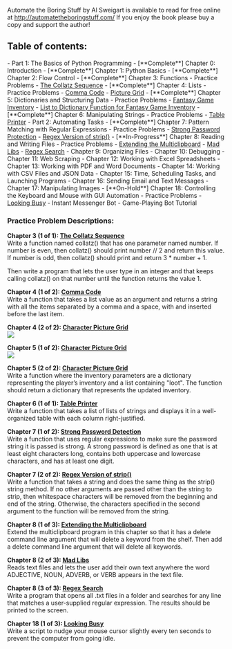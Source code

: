 Automate the Boring Stuff by Al Sweigart is available to read for free online at http://automatetheboringstuff.com/
If you enjoy the book please buy a copy and support the author!

<h2>Table of contents:</h2>
- Part 1: The Basics of Python Programming
  - [**Complete**] Chapter 0: Introduction 
  - [**Complete**] Chapter 1: Python Basics
  - [**Complete**] Chapter 2: Flow Control
  - [**Complete**] Chapter 3: Functions
    - Practice Problems
      - <a href="https://github.com/ArnoldM904/Programming_Books/blob/master/Automate_the_Boring_Stuff/Chapter_003/Practice_Problems/The_Collatz_Sequence.py">The Collatz Sequence</a>
  - [**Complete**] Chapter 4: Lists
    - Practice Problems
      - <a href="https://github.com/ArnoldM904/Programming_Books/blob/master/Automate_the_Boring_Stuff/Chapter_004/Practice_Problems/Comma_Code.py">Comma Code</a>
      - <a href="https://github.com/ArnoldM904/Programming_Books/blob/master/Automate_the_Boring_Stuff/Chapter_004/Practice_Problems/Picture_Grid.py">Picture Grid</a>
  - [**Complete**] Chapter 5: Dictionaries and Structuring Data
    - Practice Problems
      - <a href="https://github.com/ArnoldM904/Programming_Books/blob/master/Automate_the_Boring_Stuff/Chapter_005/Practice_Problems/Fantasy_Game_Inventory.py">Fantasy Game Inventory</a>
      - <a href="https://github.com/ArnoldM904/Programming_Books/blob/master/Automate_the_Boring_Stuff/Chapter_005/Practice_Problems/List_to_Dictionary_Function.py">List to Dictionary Function for Fantasy Game Inventory</a>
  - [**Complete**] Chapter 6: Manipulating Strings
    - Practice Problems
      - <a href="https://github.com/ArnoldM904/Programming_Books/blob/master/Automate_the_Boring_Stuff/Chapter_006/Practice_Problems/Table_Printer.py">Table Printer</a>
- Part 2: Automating Tasks
  - [**Complete**] Chapter 7: Pattern Matching with Regular Expressions
    - Practice Problems
      - <a href="https://github.com/ArnoldM904/Programming_Books/blob/master/Automate_the_Boring_Stuff/Chapter_007/Practice_Problems/Strong_Password_Detection.py">Strong Password Protection</a>
      - <a href="https://github.com/ArnoldM904/Programming_Books/blob/master/Automate_the_Boring_Stuff/Chapter_007/Practice_Problems/Regex_Version_of_Strip().py">Regex Version of strip()</a>
  - [**In-Progress**] Chapter 8: Reading and Writing Files
    - Practice Problems
      - <a href="">Extending the Multiclipboard</a>
      - <a href="https://github.com/ArnoldM904/Programming_Books/blob/master/Automate_the_Boring_Stuff/Chapter_008/Practice_Problems/Mab_Libs.py">Mad Libs</a>
      - <a href="">Regex Search</a>
  - Chapter 9: Organizing Files
  - Chapter 10: Debugging
  - Chapter 11: Web Scraping
  - Chapter 12: Working with Excel Spreadsheets
  - Chapter 13: Working with PDF and Word Documents
  - Chapter 14: Working with CSV Files and JSON Data
  - Chapter 15: Time, Scheduling Tasks, and Launching Programs
  - Chapter 16: Sending Email and Text Messages
  - Chapter 17: Manipulating Images
  - [**On-Hold**] Chapter 18: Controlling the Keyboard and Mouse with GUI Automation
    - Practice Problems    
      - <a href="https://github.com/ArnoldM904/Programming_Books/blob/master/Automate_the_Boring_Stuff/Chapter_018/Practice_Problems/Looking_Busy.py">Looking Busy</a>
      - Instant Messenger Bot
      - Game-Playing Bot Tutorial

<h3>Practice Problem Descriptions: </h3>


<strong> Chapter 3 (1 of 1): [The Collatz Sequence](https://github.com/ArnoldM904/Programming_Books/blob/master/Automate_the_Boring_Stuff/Chapter_003/Practice_Problems/The_Collatz_Sequence.py) </strong>
<BR>
Write a function named collatz() that has one parameter named number. If number is even, then collatz() should print number // 2 and return this value. If number is odd, then collatz() should print and return 3 * number + 1.

Then write a program that lets the user type in an integer and that keeps calling collatz() on that number until the function returns the value 1.
<BR>


<strong>Chapter 4 (1 of 2): [Comma Code](https://github.com/ArnoldM904/Programming_Books/blob/master/Automate_the_Boring_Stuff/Chapter_004/Practice_Problems/Comma_Code.py)</strong>
<BR>
Write a function that takes a list value as an argument and returns a string with all the items separated by a comma and a space, with and inserted before the last item. 
<BR>

<strong>Chapter 4 (2 of 2): [Character Picture Grid](https://github.com/ArnoldM904/Programming_Books/blob/master/Automate_the_Boring_Stuff/Chapter_004/Practice_Problems/Picture_Grid.py)</strong>
<BR>
<img src="http://i.imgur.com/m7Gju39.png"></img>
<BR>


<strong>Chapter 5 (1 of 2): [Character Picture Grid](https://github.com/ArnoldM904/Programming_Books/blob/master/Automate_the_Boring_Stuff/Chapter_005/Practice_Problems/Fantasy_Game_Inventory.py)</strong>
<BR>
<img src="http://i.imgur.com/o9rPwkp.png"></img>
<BR>


<strong>Chapter 5 (2 of 2): [Character Picture Grid](https://github.com/ArnoldM904/Programming_Books/blob/master/Automate_the_Boring_Stuff/Chapter_005/Practice_Problems/List_to_Dictionary_Function.py)</strong>
<BR>
Write a function where the inventory parameters are a dictionary representing the player’s inventory and a list containing "loot". The function should return a dictionary that represents the updated inventory.
<BR>


<strong>Chapter 6 (1 of 1): <a href="https://github.com/ArnoldM904/Programming_Books/blob/master/Automate_the_Boring_Stuff/Chapter_006/Practice_Problems/Table_Printer.py">Table Printer</a></strong>
<BR>
Write a function that takes a list of lists of strings and displays it in a well-organized table with each column right-justified. 
<BR>


<strong>Chapter 7 (1 of 2): <a href="https://github.com/ArnoldM904/Programming_Books/blob/master/Automate_the_Boring_Stuff/Chapter_007/Practice_Problems/Strong_Password_Detection.py">Strong Password Detection</a></strong>
<BR>
Write a function that uses regular expressions to make sure the password string it is passed is strong. A strong password is defined as one that is at least eight characters long, contains both uppercase and lowercase characters, and has at least one digit.
<BR>


<strong>Chapter 7 (2 of 2): <a href="https://github.com/ArnoldM904/Programming_Books/blob/master/Automate_the_Boring_Stuff/Chapter_007/Practice_Problems/Regex_Version_of_Strip().py">Regex Version of strip()</a></strong>
<BR>
Write a function that takes a string and does the same thing as the strip() string method. If no other arguments are passed other than the string to strip, then whitespace characters will be removed from the beginning and end of the string. Otherwise, the characters specified in the second argument to the function will be removed from the string.
<BR>


<strong>Chapter 8 (1 of 3): <a href="">Extending the Multiclipboard</a></strong>
<BR>
Extend the multiclipboard program in this chapter so that it has a delete <keyword> command line argument that will delete a keyword from the shelf. Then add a delete command line argument that will delete all keywords.
<BR>


<strong>Chapter 8 (2 of 3): <a href="https://github.com/ArnoldM904/Programming_Books/blob/master/Automate_the_Boring_Stuff/Chapter_008/Practice_Problems/Mab_Libs.py">Mad Libs</a></strong>
<BR>
Reads text files and lets the user add their own text anywhere the word ADJECTIVE, NOUN, ADVERB, or VERB 
appears in the text file.
<BR>


<strong>Chapter 8 (3 of 3): <a href="">Regex Search</a></strong>
<BR>
Write a program that opens all .txt files in a folder and searches for any line that matches a user-supplied regular expression. The results should be printed to the screen.
<BR>


<strong>Chapter 18 (1 of 3): [Looking Busy](https://github.com/ArnoldM904/Programming_Books/blob/master/Automate_the_Boring_Stuff/Chapter_018/Practice_Problems/Looking_Busy.py) </strong>
<BR>
Write a script to nudge your mouse cursor slightly every ten seconds to prevent the computer from going idle.
<BR>
